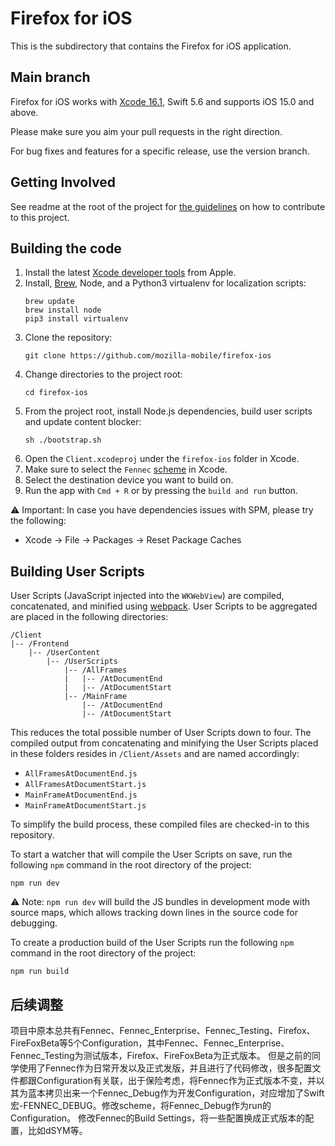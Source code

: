 # Firefox for iOS

This is the subdirectory that contains the Firefox for iOS application.

## Main branch

Firefox for iOS works with [Xcode 16.1](https://developer.apple.com/download/all/?q=xcode), Swift 5.6 and supports iOS 15.0 and above.

Please make sure you aim your pull requests in the right direction.

For bug fixes and features for a specific release, use the version branch.

## Getting Involved

See readme at the root of the project for [the guidelines](https://github.com/mozilla-mobile/firefox-ios/blob/main/README.md) on how to contribute to this project.

## Building the code

1. Install the latest [Xcode developer tools](https://developer.apple.com/download/all/) from Apple.
1. Install, [Brew](https://brew.sh), Node, and a Python3 virtualenv for localization scripts:
    ```shell
    brew update
    brew install node
    pip3 install virtualenv
    ```
1. Clone the repository:
    ```shell
    git clone https://github.com/mozilla-mobile/firefox-ios
    ```
1. Change directories to the project root:
    ```shell
    cd firefox-ios
    ```
1. From the project root, install Node.js dependencies, build user scripts and update content blocker:
    ```shell
    sh ./bootstrap.sh
    ```
1. Open the `Client.xcodeproj` under the `firefox-ios` folder in Xcode.
1. Make sure to select the `Fennec` [scheme](https://developer.apple.com/documentation/xcode/build-system?changes=_2) in Xcode.
1. Select the destination device you want to build on.
1. Run the app with `Cmd + R` or by pressing the `build and run` button.

⚠️ Important: In case you have dependencies issues with SPM, please try the following:
- Xcode -> File -> Packages -> Reset Package Caches

## Building User Scripts

User Scripts (JavaScript injected into the `WKWebView`) are compiled, concatenated, and minified using [webpack](https://webpack.js.org/). User Scripts to be aggregated are placed in the following directories:

```none
/Client
|-- /Frontend
    |-- /UserContent
        |-- /UserScripts
            |-- /AllFrames
            |   |-- /AtDocumentEnd
            |   |-- /AtDocumentStart
            |-- /MainFrame
                |-- /AtDocumentEnd
                |-- /AtDocumentStart
```

This reduces the total possible number of User Scripts down to four. The compiled output from concatenating and minifying the User Scripts placed in these folders resides in `/Client/Assets` and are named accordingly:

* `AllFramesAtDocumentEnd.js`
* `AllFramesAtDocumentStart.js`
* `MainFrameAtDocumentEnd.js`
* `MainFrameAtDocumentStart.js`

To simplify the build process, these compiled files are checked-in to this repository.

To start a watcher that will compile the User Scripts on save, run the following `npm` command in the root directory of the project:

```shell
npm run dev
```

⚠️ Note: `npm run dev` will build the JS bundles in development mode with source maps, which allows tracking down lines in the source code for debugging.

To create a production build of the User Scripts run the following `npm` command in the root directory of the project:

```shell
npm run build
```

## 后续调整

项目中原本总共有Fennec、Fennec_Enterprise、Fennec_Testing、Firefox、FireFoxBeta等5个Configuration，其中Fennec、Fennec_Enterprise、Fennec_Testing为测试版本，Firefox、FireFoxBeta为正式版本。
但是之前的同学使用了Fennec作为日常开发以及正式发版，并且进行了代码修改，很多配置文件都跟Configuration有关联，出于保险考虑，将Fennec作为正式版本不变，并以其为蓝本拷贝出来一个Fennec_Debug作为开发Configuration，对应增加了Swift宏-FENNEC_DEBUG。修改scheme，将Fennec_Debug作为run的Configuration。
修改Fennec的Build Settings，将一些配置换成正式版本的配置，比如dSYM等。